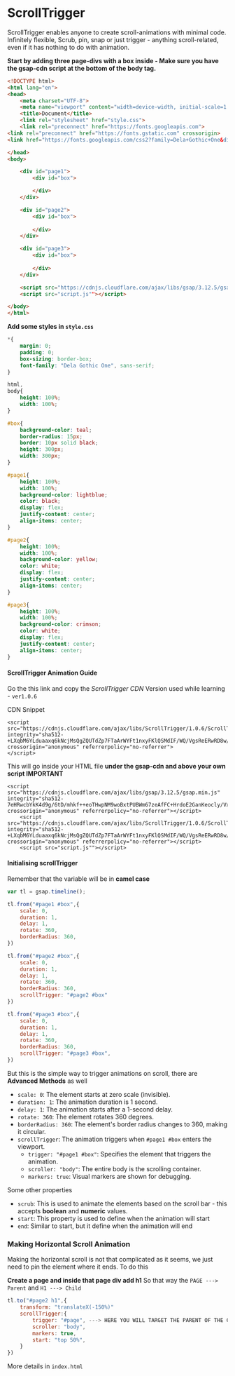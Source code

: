 # ScrollTrigger

ScrollTrigger enables anyone to create scroll-animations with minimal code. Infinitely flexible, Scrub, pin, snap or just trigger - anything scroll-related, even if it has nothing to do with animation.

**Start by adding three page-divs with a box inside - Make sure you have the gsap-cdn script at the bottom of the body tag.**

```html
<!DOCTYPE html>
<html lang="en">
<head>
    <meta charset="UTF-8">
    <meta name="viewport" content="width=device-width, initial-scale=1.0">
    <title>Document</title>
    <link rel="stylesheet" href="style.css">
    <link rel="preconnect" href="https://fonts.googleapis.com">
<link rel="preconnect" href="https://fonts.gstatic.com" crossorigin>
<link href="https://fonts.googleapis.com/css2?family=Dela+Gothic+One&display=swap" rel="stylesheet">

</head>
<body>

    <div id="page1">
        <div id="box">

        </div>
    </div>

    <div id="page2">
        <div id="box">
            
        </div>
    </div>

    <div id="page3">
        <div id="box">
            
        </div>
    </div>

    <script src="https://cdnjs.cloudflare.com/ajax/libs/gsap/3.12.5/gsap.min.js" integrity="sha512-7eHRwcbYkK4d9g/6tD/mhkf++eoTHwpNM9woBxtPUBWm67zeAfFC+HrdoE2GanKeocly/VxeLvIqwvCdk7qScg==" crossorigin="anonymous" referrerpolicy="no-referrer"></script>
    <script src="script.js""></script>

</body>
</html>
```

**Add some styles in `style.css`**

```css
*{
    margin: 0;
    padding: 0;
    box-sizing: border-box;
    font-family: "Dela Gothic One", sans-serif;
}

html,
body{
    height: 100%;
    width: 100%;
}

#box{
    background-color: teal;
    border-radius: 15px;
    border: 10px solid black;
    height: 300px;
    width: 300px;
}

#page1{
    height: 100%;
    width: 100%;
    background-color: lightblue;
    color: black;
    display: flex;
    justify-content: center;
    align-items: center;
}

#page2{
    height: 100%;
    width: 100%;
    background-color: yellow;
    color: white;
    display: flex;
    justify-content: center;
    align-items: center;
}

#page3{
    height: 100%;
    width: 100%;
    background-color: crimson;
    color: white;
    display: flex;
    justify-content: center;
    align-items: center;
}
```

#### ScrollTrigger Animation Guide

Go the this link and copy the *ScrollTrigger CDN*
Version used while learning - `ver1.0.6`

CDN Snippet
```
<script src="https://cdnjs.cloudflare.com/ajax/libs/ScrollTrigger/1.0.6/ScrollTrigger.min.js" integrity="sha512-+LXqbM6YLduaaxq6kNcjMsQgZQUTdZp7FTaArWYFt1nxyFKlQSMdIF/WQ/VgsReERwRD8w/9H9cahFx25UDd+g==" crossorigin="anonymous" referrerpolicy="no-referrer">
</script>
```

This will go inside your HTML file **under the gsap-cdn and above your own script IMPORTANT**

```
<script src="https://cdnjs.cloudflare.com/ajax/libs/gsap/3.12.5/gsap.min.js" integrity="sha512-7eHRwcbYkK4d9g/6tD/mhkf++eoTHwpNM9woBxtPUBWm67zeAfFC+HrdoE2GanKeocly/VxeLvIqwvCdk7qScg==" crossorigin="anonymous" referrerpolicy="no-referrer"></script>
    <script src="https://cdnjs.cloudflare.com/ajax/libs/ScrollTrigger/1.0.6/ScrollTrigger.min.js" integrity="sha512-+LXqbM6YLduaaxq6kNcjMsQgZQUTdZp7FTaArWYFt1nxyFKlQSMdIF/WQ/VgsReERwRD8w/9H9cahFx25UDd+g==" crossorigin="anonymous" referrerpolicy="no-referrer"></script>
    <script src="script.js""></script>
```

#### Initialising scrollTrigger

Remember that the variable will be in **camel case**

```js
var tl = gsap.timeline();

tl.from("#page1 #box",{
    scale: 0,
    duration: 1,
    delay: 1,
    rotate: 360,
    borderRadius: 360,
})

tl.from("#page2 #box",{
    scale: 0,
    duration: 1,
    delay: 1,
    rotate: 360,
    borderRadius: 360,
    scrollTrigger: "#page2 #box"
})

tl.from("#page3 #box",{
    scale: 0,
    duration: 1,
    delay: 1,
    rotate: 360,
    borderRadius: 360,
    scrollTrigger: "#page3 #box",
})
```

But this is the simple way to trigger animations on scroll, there are **Advanced Methods** as well

- `scale: 0`: The element starts at zero scale (invisible).
- `duration: 1`: The animation duration is 1 second.
- `delay: 1`: The animation starts after a 1-second delay.
- `rotate: 360`: The element rotates 360 degrees.
- `borderRadius: 360`: The element's border radius changes to 360, making it circular.
- `scrollTrigger`: The animation triggers when `#page1 #box` enters the viewport.
    - `trigger: "#page1 #box"`: Specifies the element that triggers the animation.
    - `scroller: "body"`: The entire body is the scrolling container.
    - `markers: true`: Visual markers are shown for debugging.


Some other properties
- `scrub`: This is used to animate the elements based on the scroll bar - this accepts **boolean** and **numeric** values. 
- `start`: This property is used to define when the animation will start
- `end`: Similar to start, but it define when the animation will end


### Making Horizontal Scroll Animation
Making the horizontal scroll is not that complicated as it seems, we just need to pin the element where it ends. To do this

**Create a page and inside that page div add h1**
So that way the `PAGE ---> Parent` and `H1 ---> Child`

```js
tl.to("#page2 h1",{
    transform: "translateX(-150%)"
    scrollTrigger:{
        trigger: "#page", ---> HERE YOU WILL TARGET THE PARENT OF THE CHILD
        scroller: "body",
        markers: true,
        start: "top 50%",
    }
})
```

More details in `index.html`

